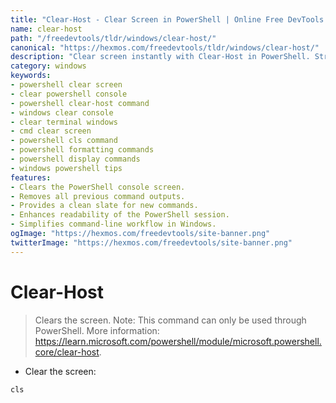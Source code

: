 ```yaml
---
title: "Clear-Host - Clear Screen in PowerShell | Online Free DevTools by Hexmos"
name: clear-host
path: "/freedevtools/tldr/windows/clear-host/"
canonical: "https://hexmos.com/freedevtools/tldr/windows/clear-host/"
description: "Clear screen instantly with Clear-Host in PowerShell. Streamline your command-line workflow and improve readability. Free online tool, no registration required."
category: windows
keywords:
- powershell clear screen
- clear powershell console
- powershell clear-host command
- windows clear console
- clear terminal windows
- cmd clear screen
- powershell cls command
- powershell formatting commands
- powershell display commands
- windows powershell tips
features:
- Clears the PowerShell console screen.
- Removes all previous command outputs.
- Provides a clean slate for new commands.
- Enhances readability of the PowerShell session.
- Simplifies command-line workflow in Windows.
ogImage: "https://hexmos.com/freedevtools/site-banner.png"
twitterImage: "https://hexmos.com/freedevtools/site-banner.png"
---
```


# Clear-Host

> Clears the screen.
> Note: This command can only be used through PowerShell.
> More information: <https://learn.microsoft.com/powershell/module/microsoft.powershell.core/clear-host>.

- Clear the screen:

`cls`
